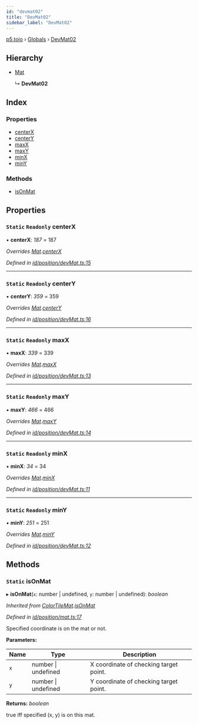 ```yaml
---
id: "devmat02"
title: "DevMat02"
sidebar_label: "DevMat02"
---
```


[p5.toio](../index.md) › [Globals](../globals.md) › [DevMat02](devmat02.md)

## Hierarchy

* [Mat](mat.md)

  ↳ **DevMat02**

## Index

### Properties

* [centerX](devmat02.md#static-readonly-centerx)
* [centerY](devmat02.md#static-readonly-centery)
* [maxX](devmat02.md#static-readonly-maxx)
* [maxY](devmat02.md#static-readonly-maxy)
* [minX](devmat02.md#static-readonly-minx)
* [minY](devmat02.md#static-readonly-miny)

### Methods

* [isOnMat](devmat02.md#static-isonmat)

## Properties

### `Static` `Readonly` centerX

▪ **centerX**: *187* = 187

*Overrides [Mat](mat.md).[centerX](mat.md#static-protected-centerx)*

*Defined in [id/position/devMat.ts:15](https://github.com/tetunori/p5.toio/blob/1b39efe/src/id/position/devMat.ts#L15)*

___

### `Static` `Readonly` centerY

▪ **centerY**: *359* = 359

*Overrides [Mat](mat.md).[centerY](mat.md#static-protected-centery)*

*Defined in [id/position/devMat.ts:16](https://github.com/tetunori/p5.toio/blob/1b39efe/src/id/position/devMat.ts#L16)*

___

### `Static` `Readonly` maxX

▪ **maxX**: *339* = 339

*Overrides [Mat](mat.md).[maxX](mat.md#static-protected-maxx)*

*Defined in [id/position/devMat.ts:13](https://github.com/tetunori/p5.toio/blob/1b39efe/src/id/position/devMat.ts#L13)*

___

### `Static` `Readonly` maxY

▪ **maxY**: *466* = 466

*Overrides [Mat](mat.md).[maxY](mat.md#static-protected-maxy)*

*Defined in [id/position/devMat.ts:14](https://github.com/tetunori/p5.toio/blob/1b39efe/src/id/position/devMat.ts#L14)*

___

### `Static` `Readonly` minX

▪ **minX**: *34* = 34

*Overrides [Mat](mat.md).[minX](mat.md#static-protected-minx)*

*Defined in [id/position/devMat.ts:11](https://github.com/tetunori/p5.toio/blob/1b39efe/src/id/position/devMat.ts#L11)*

___

### `Static` `Readonly` minY

▪ **minY**: *251* = 251

*Overrides [Mat](mat.md).[minY](mat.md#static-protected-miny)*

*Defined in [id/position/devMat.ts:12](https://github.com/tetunori/p5.toio/blob/1b39efe/src/id/position/devMat.ts#L12)*

## Methods

### `Static` isOnMat

▸ **isOnMat**(`x`: number | undefined, `y`: number | undefined): *boolean*

*Inherited from [ColorTileMat](colortilemat.md).[isOnMat](colortilemat.md#static-isonmat)*

*Defined in [id/position/mat.ts:17](https://github.com/tetunori/p5.toio/blob/1b39efe/src/id/position/mat.ts#L17)*

Specified coordinate is on the mat or not.

**Parameters:**

Name | Type | Description |
------ | ------ | ------ |
`x` | number &#124; undefined | X coordinate of checking target point. |
`y` | number &#124; undefined | Y coordinate of checking target point.  |

**Returns:** *boolean*

true iff specified (x, y) is on this mat.
